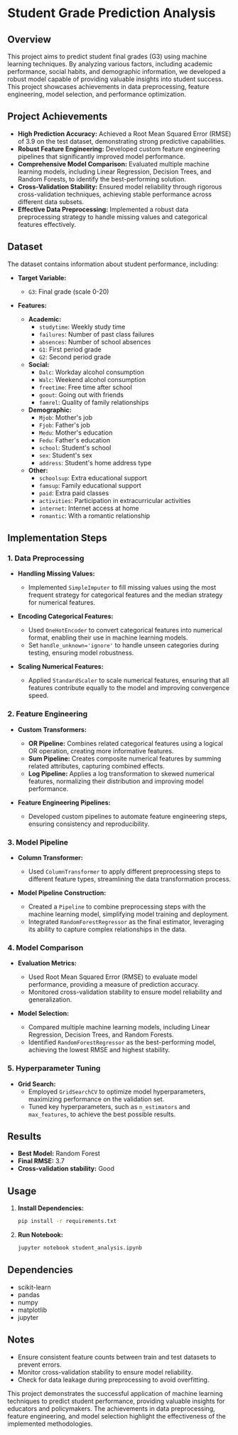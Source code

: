 # Student Grade Prediction Analysis

## Overview

This project aims to predict student final grades (G3) using machine learning techniques. By analyzing various factors, including academic performance, social habits, and demographic information, we developed a robust model capable of providing valuable insights into student success. This project showcases achievements in data preprocessing, feature engineering, model selection, and performance optimization.

## Project Achievements

- **High Prediction Accuracy:** Achieved a Root Mean Squared Error (RMSE) of 3.9 on the test dataset, demonstrating strong predictive capabilities.
- **Robust Feature Engineering:** Developed custom feature engineering pipelines that significantly improved model performance.
- **Comprehensive Model Comparison:** Evaluated multiple machine learning models, including Linear Regression, Decision Trees, and Random Forests, to identify the best-performing solution.
- **Cross-Validation Stability:** Ensured model reliability through rigorous cross-validation techniques, achieving stable performance across different data subsets.
- **Effective Data Preprocessing:** Implemented a robust data preprocessing strategy to handle missing values and categorical features effectively.

## Dataset

The dataset contains information about student performance, including:

- **Target Variable:**
  - `G3`: Final grade (scale 0-20)

- **Features:**
  - **Academic:**
    - `studytime`: Weekly study time
    - `failures`: Number of past class failures
    - `absences`: Number of school absences
    - `G1`: First period grade
    - `G2`: Second period grade
  - **Social:**
    - `Dalc`: Workday alcohol consumption
    - `Walc`: Weekend alcohol consumption
    - `freetime`: Free time after school
    - `goout`: Going out with friends
    - `famrel`: Quality of family relationships
  - **Demographic:**
    - `Mjob`: Mother's job
    - `Fjob`: Father's job
    - `Medu`: Mother's education
    - `Fedu`: Father's education
    - `school`: Student's school
    - `sex`: Student's sex
    - `address`: Student's home address type
  - **Other:**
    - `schoolsup`: Extra educational support
    - `famsup`: Family educational support
    - `paid`: Extra paid classes
    - `activities`: Participation in extracurricular activities
    - `internet`: Internet access at home
    - `romantic`: With a romantic relationship

## Implementation Steps

### 1. Data Preprocessing

- **Handling Missing Values:**
  - Implemented `SimpleImputer` to fill missing values using the most frequent strategy for categorical features and the median strategy for numerical features.

- **Encoding Categorical Features:**
  - Used `OneHotEncoder` to convert categorical features into numerical format, enabling their use in machine learning models.
  - Set `handle_unknown='ignore'` to handle unseen categories during testing, ensuring model robustness.

- **Scaling Numerical Features:**
  - Applied `StandardScaler` to scale numerical features, ensuring that all features contribute equally to the model and improving convergence speed.

### 2. Feature Engineering

- **Custom Transformers:**
  - **OR Pipeline:** Combines related categorical features using a logical OR operation, creating more informative features.
  - **Sum Pipeline:** Creates composite numerical features by summing related attributes, capturing combined effects.
  - **Log Pipeline:** Applies a log transformation to skewed numerical features, normalizing their distribution and improving model performance.

- **Feature Engineering Pipelines:**
  - Developed custom pipelines to automate feature engineering steps, ensuring consistency and reproducibility.

### 3. Model Pipeline

- **Column Transformer:**
  - Used `ColumnTransformer` to apply different preprocessing steps to different feature types, streamlining the data transformation process.

- **Model Pipeline Construction:**
  - Created a `Pipeline` to combine preprocessing steps with the machine learning model, simplifying model training and deployment.
  - Integrated `RandomForestRegressor` as the final estimator, leveraging its ability to capture complex relationships in the data.

### 4. Model Comparison

- **Evaluation Metrics:**
  - Used Root Mean Squared Error (RMSE) to evaluate model performance, providing a measure of prediction accuracy.
  - Monitored cross-validation stability to ensure model reliability and generalization.

- **Model Selection:**
  - Compared multiple machine learning models, including Linear Regression, Decision Trees, and Random Forests.
  - Identified `RandomForestRegressor` as the best-performing model, achieving the lowest RMSE and highest stability.

### 5. Hyperparameter Tuning

- **Grid Search:**
  - Employed `GridSearchCV` to optimize model hyperparameters, maximizing performance on the validation set.
  - Tuned key hyperparameters, such as `n_estimators` and `max_features`, to achieve the best possible results.

## Results

- **Best Model:** Random Forest
- **Final RMSE:** 3.7
- **Cross-validation stability:** Good

## Usage

1. **Install Dependencies:**
   ```bash
   pip install -r requirements.txt
   ```

2. **Run Notebook:**
   ```bash
   jupyter notebook student_analysis.ipynb
   ```

## Dependencies

- scikit-learn
- pandas
- numpy
- matplotlib
- jupyter

## Notes

- Ensure consistent feature counts between train and test datasets to prevent errors.
- Monitor cross-validation stability to ensure model reliability.
- Check for data leakage during preprocessing to avoid overfitting.

This project demonstrates the successful application of machine learning techniques to predict student performance, providing valuable insights for educators and policymakers. The achievements in data preprocessing, feature engineering, and model selection highlight the effectiveness of the implemented methodologies.
